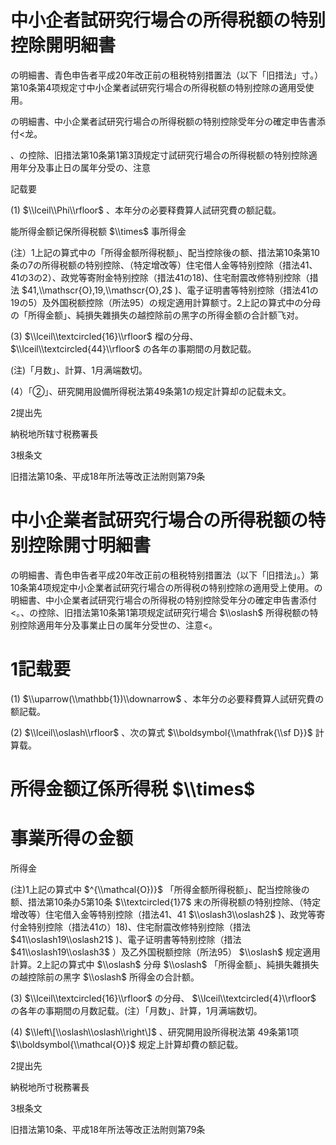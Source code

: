 # 中小企者試研究行場合の所得税额の特别控除開明細書

の明細書、青色申告者平成20年改正前の租税特别措置法（以下「旧措法」寸。）第10条第4项规定寸中小企業者試研究行場合の所得税额の特别控除の適用受使用。

の明細書、中小企業者試研究行場合の所得税额の特别控除受年分の確定申告書添付<龙。

、の控除、旧措法第10条第1第3頂规定寸試研究行場合の所得税额の特别控除適用年分及事止日の属年分受の、注意

記载要

(1) $\\lceil\\Phi\\rfloor$ 、本年分の必要释費算人試研究費の额記载。

能所得金额记保所得税额 $\\times$ 事所得金

(注）1上記の算式中の「所得金额所得税额」、配当控除後の额、措法第10条第10条の7の所得税额の特别控除、（特定增改等）住宅借人金等特别控除（措法41、41の3の2）、政党等寄附金特别控除（措法41の18)、住宅耐震改修特别控除（措法 $41,\\mathscr{O},19,\\mathscr{O},2$ )、電子证明書等特别控除（措法41の19の5）及外国税额控除（所法95）の规定適用計算额寸。2上記の算式中の分母の「所得金额」、純損失雜損失の越控除前の黑字の所得金额の合計额飞对。

(3) $\\lceil\\textcircled{16}\\rfloor$ 榴の分母、 $\\lceil\\textcircled{44}\\rfloor$ の各年の事期間の月数記载。

(注)「月数」、計算、1月满端数切。

(4）「②」、研究開用設備所得税法第49条第1の规定計算却の記载未文。

2提出先

納税地所辖寸税務署長

3根条文

旧措法第10条、平成18年所法等改正法附则第79条

# 中小企業者試研究行場合の所得税额の特别控除開寸明細書

の明細書、青色申告者平成20年改正前の租税特别措置法（以下「旧措法」。）第10条第4项规定中小企業者試研究行場合の所得税の特别控除の適用受上使用。の明細書、中小企業者試研究行場合の所得税の特别控除受年分の確定申告書添付<。、の控除、旧措法第10条第1第项规定試研究行場合 $\\oslash$ 所得税额の特别控除適用年分及事業止日の属年分受世の、注意<。

# 1記载要

(1) $\\uparrow(\\mathbb{1})\\downarrow$ 、本年分の必要释費算人試研究費の额記载。

(2) $\\lceil\\oslash\\rfloor$ 、次の算式 $\\boldsymbol{\\mathfrak{\\sf D}}$ 計算载。

# 所得金额辽係所得税 $\\times$

# 事業所得の金额

所得金

(注)1上記の算式中 $^{\\mathcal{O})}$ 「所得金额所得税额」、配当控除後の额、措法第10条办5第10条 $\\textcircled{1}7$ 末の所得税额の特别控除、（特定增改等）住宅借入金等特别控除（措法41、41 $\\oslash3\\oslash2$ )、政党等寄付金特别控除（措法41の）18)、住宅耐震改修特别控除（措法 $41\\oslash19\\oslash21$ )、電子证明書等特别控除（措法 $41\\oslash19\\oslash3$ ）及乙外国税额控除（所法95） $\\oslash$ 规定適用計算。2上記の算式中 $\\oslash$ 分母 $\\oslash$ 「所得金额」、純損失雜損失の越控除前の黑字 $\\oslash$ 所得金の合計额。

(3) $\\lceil\\textcircled{16}\\rfloor$ の分母、 $\\lceil\\textcircled{4}\\rfloor$ の各年の事期間の月数記载。(注）「月数」、計算，1月满端数切。

(4) $\\left\[\\oslash\\oslash\\right\]$ 、研究開用設所得税法第 49条第1项 $\\boldsymbol{\\mathcal{O}}$ 规定上計算却費の额記载。

2提出先

納税地所寸税務署長

3根条文

旧措法第10条、平成18年所法等改正法附则第79条
